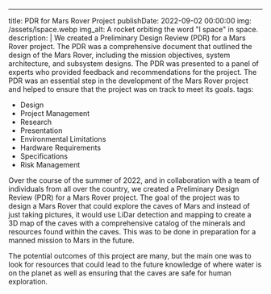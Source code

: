 ---
title: PDR for Mars Rover Project
publishDate: 2022-09-02 00:00:00
img: /assets/lspace.webp
img_alt: A rocket orbiting the word "l space" in space.
description: |
  We created a Preliminary Design Review (PDR) for a Mars Rover project. The PDR was a comprehensive document that outlined the design of the Mars Rover, including the mission objectives, system architecture, and subsystem designs. The PDR was presented to a panel of experts who provided feedback and recommendations for the project. The PDR was an essential step in the development of the Mars Rover project and helped to ensure that the project was on track to meet its goals.
tags:
  - Design
  - Project Management
  - Research
  - Presentation
  - Environmental Limitations
  - Hardware Requirements
  - Specifications
  - Risk Management


Over the course of the summer of 2022, and in collaboration with a team of individuals from all over the country, we created a Preliminary Design Review (PDR) for a Mars Rover project. The goal of the project was to design a Mars Rover that could explore the caves of Mars and instead of just taking pictures, it would use LiDar detection and mapping to create a 3D map of the caves with a comprehensive catalog of the minerals and resources found within the caves. This was to be done in preparation for a manned mission to Mars in the future.

The potential outcomes of this project are many, but the main one was to look for resources that could lead to the future knowledge of where water is on the planet as well as ensuring that the caves are safe for human exploration.

